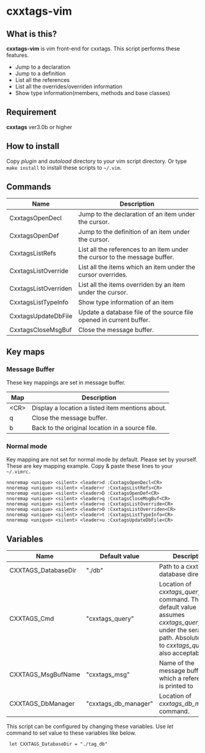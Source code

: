 cxxtags-vim
======

What is this?
------
**cxxtags-vim** is vim front-end for cxxtags. This script performs these features.

* Jump to a declaration
* Jump to a definition
* List all the references
* List all the overrides/overriden information
* Show type information(members, methods and base classes)

Requirement
------
**cxxtags** ver3.0b or higher

How to install
------
Copy *plugin* and *autoload* directory to your vim script directory.
Or type `make install` to install these scripts to `~/.vim`. 

Commands
------
|Name              | Description |
| ---------------- | ------------------- |
|CxxtagsOpenDecl   | Jump to the declaration of an item under the cursor.|
|CxxtagsOpenDef    | Jump to the definition of an item under the cursor.|
|CxxtagsListRefs   | List all the references to an item under the cursor to the message buffer.|
|CxxtagsListOverride  | List all the items which an item under the cursor overrides.|
|CxxtagsListOverriden | List all the items overriden by an item under the cursor.|
|CxxtagsListTypeInfo|Show type information of an item|
|CxxtagsUpdateDbFile|Update a database file of the source file opened in current buffer.|
|CxxtagsCloseMsgBuf| Close the message buffer. |

Key maps
------
### Message Buffer
These key mappings are set in message buffer.

| Map          | Description            |
| ------------ | ------------------ |
|\<CR\> | Display a location a listed item mentions about. |
|q | Close the message buffer. |
|b | Back to the original location in a source file. |

### Normal mode
Key mapping are not set for normal mode by default. Please set by yourself.
These are key mapping example. Copy & paste these lines to your `~/.vimrc.`

    nnoremap <unique> <silent> <leader>d :CxxtagsOpenDecl<CR>
    nnoremap <unique> <silent> <leader>r :CxxtagsListRefs<CR>
    nnoremap <unique> <silent> <leader>D :CxxtagsOpenDef<CR>
    nnoremap <unique> <silent> <leader>q :CxxtagsCloseMsgBuf<CR>
    nnoremap <unique> <silent> <leader>o :CxxtagsListOverride<CR>
    nnoremap <unique> <silent> <leader>O :CxxtagsListOverriden<CR>
    nnoremap <unique> <silent> <leader>t :CxxtagsListTypeInfo<CR>
    nnoremap <unique> <silent> <leader>u :CxxtagsUpdateDbFile<CR>

Variables
------

|Name                 | Default value     | Description |
| ------------------- | ----------------- | ----------- |
|CXXTAGS\_DatabaseDir  | "./db"            | Path to a cxxtags database directory. |
|CXXTAGS\_Cmd          | "cxxtags\_query"   | Location of *cxxtags\_query* command. This default value assumes *cxxtags\_query* to be under the serach path. Absolute path to *cxxtags\_query* is also acceptable.|
|CXXTAGS\_MsgBufName   | "cxxtags\_msg"     | Name of the message buffer which a reference list is printed to|
|CXXTAGS\_DbManager    | "cxxtags\_db\_manager" | Location of *cxxtags\_db\_manager* command. |

This script can be configured by changing these variables. Use *let* command to set value to these variables like below.

     let CXXTAGS_DatabaseDir = "./tag_db"

